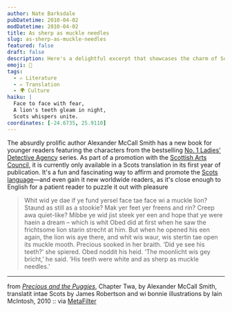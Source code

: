 ```yaml
---
author: Nate Barksdale
pubDatetime: 2010-04-02
modDatetime: 2010-04-02
title: As sherp as muckle needles
slug: as-sherp-as-muckle-needles
featured: false
draft: false
description: Here's a delightful excerpt that showcases the charm of Scots language through a whimsical tale featuring beloved characters from a classic series.
emoji: 🦁
tags:
  - ✍️ Literature
  - ✍️ Translation
  - 🌍 Culture
haiku: |
  Face to face with fear,  
  A lion's teeth gleam in night,  
  Scots whispers unite.
coordinates: [-24.6735, 25.9110]
---
```


The absurdly prolific author Alexander McCall Smith has a new book for younger readers featuring the characters from the bestselling [No. 1 Ladies' Detective Agency](https://www.google.com/search?q=%22No.%201%20Ladies%27%20Detective%20Agency%22%20amazon.com) series. As part of a promotion with the [Scottish Arts Council](http://www.scottisharts.org.uk/1/artsinscotland/literature/features/preciousandthepuggies.aspx), it is currently only available in a Scots translation in its first year of publication. It's a fun and fascinating way to affirm and promote the [Scots language](http://en.wikipedia.org/wiki/Scots_language)—and even gain it new worldwide readers, as it's close enough to English for a patient reader to puzzle it out with pleasure

> Whit wid ye dae if ye fund yersel face tae face wi a muckle lion? Staund as still as a stookie? Mak yer feet yer freens and rin? Creep awa quiet-like? Mibbe ye wid jist steek yer een and hope that ye were haein a dream – which is whit Obed did at first when he saw the frichtsome lion starin strecht at him. But when he opened his een again, the lion wis aye there, and whit wis waur, wis stertin tae open its muckle mooth. Precious sooked in her braith. ‘Did ye see his teeth?’ she spiered. Obed noddit his heid. ‘The moonlicht wis gey bricht,’ he said. ‘His teeth were white and as sherp as muckle needles.’

---

from [_Precious and the Puggies_](https://www.google.com/search?q=%22_Precious%20and%20the%20Puggies_%22%20amazon.com), Chapter Twa, by Alexander McCall Smith, translatit intae Scots by James Robertson and wi bonnie illustrations by Iain McIntosh, 2010 :: via [MetaFilter](http://www.metafilter.com/90660/Nummer-Wan-Ladies-Detective-Agency)
